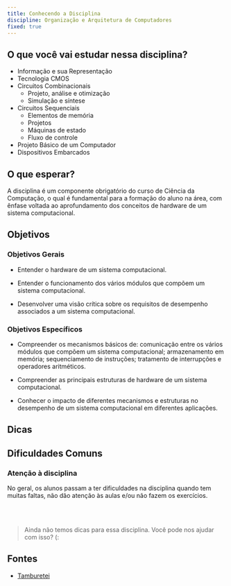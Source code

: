 ```yaml
---
title: Conhecendo a Disciplina
discipline: Organização e Arquitetura de Computadores 
fixed: true
---
```


## O que você vai estudar nessa disciplina?

- Informação e sua Representação 
- Tecnologia CMOS
- Circuitos Combinacionais
    - Projeto, análise e otimização 
    - Simulação e síntese
- Circuitos Sequenciais 
    - Elementos de memória
    - Projetos
    - Máquinas de estado
    - Fluxo de controle
- Projeto Básico de um Computador
- Dispositivos Embarcados

## O que esperar?

A disciplina é um componente obrigatório do curso de Ciência da Computação, o qual é fundamental para a formação do aluno na área, com ênfase voltada ao aprofundamento dos conceitos de hardware de um sistema computacional.

## Objetivos

### Objetivos Gerais

- Entender o hardware de um sistema computacional.

- Entender o funcionamento dos vários módulos que compõem um sistema computacional.

- Desenvolver uma visão crítica sobre os requisitos de desempenho associados a um sistema computacional.

### Objetivos Específicos

- Compreender os mecanismos básicos de: comunicação entre os vários módulos que compõem um sistema computacional; armazenamento em memória; sequenciamento de instruções; tratamento de interrupções e operadores aritméticos.

- Compreender as principais estruturas de hardware de um sistema computacional.

- Conhecer o impacto de diferentes mecanismos e estruturas no desempenho de um sistema computacional em diferentes aplicações.

## Dicas


## Dificuldades Comuns
### Atenção à disciplina

No geral, os alunos passam a ter dificuldades na disciplina quando tem muitas faltas, não dão atenção às aulas e/ou não fazem os exercícios.

<br></br>

> Ainda não temos dicas para essa disciplina. Você pode nos ajudar com isso? (:

## Fontes 

- <a href= "https://github.com/OpenDevUFCG/Tamburetei" target="_blank"> Tamburetei </a>

